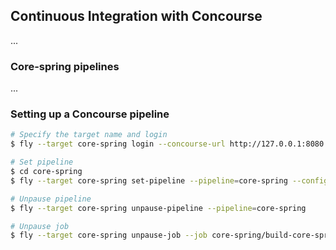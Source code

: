 ## Continuous Integration with Concourse

...

### Core-spring pipelines

...


### Setting up a Concourse pipeline

```bash
# Specify the target name and login
$ fly --target core-spring login --concourse-url http://127.0.0.1:8080 -u test -p test

# Set pipeline
$ cd core-spring
$ fly --target core-spring set-pipeline --pipeline=core-spring --config=pipeline.yml

# Unpause pipeline
$ fly --target core-spring unpause-pipeline --pipeline=core-spring

# Unpause job
$ fly --target core-spring unpause-job --job core-spring/build-core-spring
```